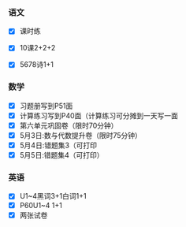 ### 语文

- [x] 课时练

- [x] 10课2+2+2

- [x] 5678诗1+1
### 数学

- [x] 习题册写到P51面
- [x] 计算练习写到P40面（计算练习可分摊到一天写一面
- [x] 第六单元巩固卷（限时70分钟）
- [x] 5月3日:数与代数提升卷（限时75分钟）
- [x] 5月4日:错题集3（可打印
- [x] 5月5日:错题集4（可打印）
### 英语
- [x] U1~4黑词3+1白词1+1
- [x] P60U1~4 1+1
- [x] 两张试卷